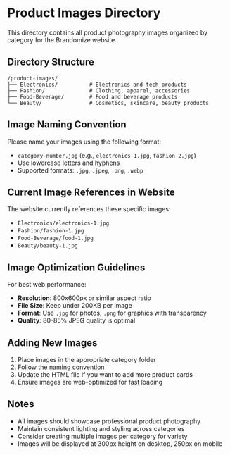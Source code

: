 # Product Images Directory

This directory contains all product photography images organized by category for the Brandomize website.

## Directory Structure

```
/product-images/
├── Electronics/          # Electronics and tech products
├── Fashion/              # Clothing, apparel, accessories
├── Food-Beverage/        # Food and beverage products
└── Beauty/               # Cosmetics, skincare, beauty products
```

## Image Naming Convention

Please name your images using the following format:
- `category-number.jpg` (e.g., `electronics-1.jpg`, `fashion-2.jpg`)
- Use lowercase letters and hyphens
- Supported formats: `.jpg`, `.jpeg`, `.png`, `.webp`

## Current Image References in Website

The website currently references these specific images:
- `Electronics/electronics-1.jpg`
- `Fashion/fashion-1.jpg`
- `Food-Beverage/food-1.jpg`
- `Beauty/beauty-1.jpg`

## Image Optimization Guidelines

For best web performance:
- **Resolution**: 800x600px or similar aspect ratio
- **File Size**: Keep under 200KB per image
- **Format**: Use `.jpg` for photos, `.png` for graphics with transparency
- **Quality**: 80-85% JPEG quality is optimal

## Adding New Images

1. Place images in the appropriate category folder
2. Follow the naming convention
3. Update the HTML file if you want to add more product cards
4. Ensure images are web-optimized for fast loading

## Notes

- All images should showcase professional product photography
- Maintain consistent lighting and styling across categories
- Consider creating multiple images per category for variety
- Images will be displayed at 300px height on desktop, 250px on mobile
